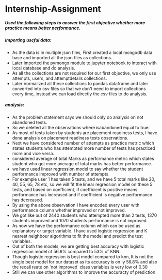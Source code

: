# Internship-Assignment
##### Used the following steps to answer the first objective whether more practice means better performance.
##### Importing useful data:

- As the data is in multiple json files, First created a local mongodb data base and imported all the json files as collections.
- Later imported the pymongo module to jupyter notebook to interact with local database and do analysis.
- As all the collections are not required for our first objective, we only use attempts, users, and attemptdetails collections.
- Later normalized all these collections to pandas dataframe and later converted into csv files so that we don't need to import collections every time, instead we can load directly the csv files to do analysis.

##### analysis:
- As the problem statement says we should only do analysis on not abandoned tests.
- So we deleted all the observations where isabandoned equal to true.
- As most of tests taken by students are placement readiness tests, I have done analysis on placement readiness tests observations. 
- Next we have considered number of attempts as practice metric which states students who has attempted more number of tests has practiced more and vice versa.
- considered average of total Marks as performance metric which states student who got more average of total marks has better performance.
- we have used linear regression model to say whether the student performance improved with number of attempts.
- For example user 1 has taken 5 tests, and we have 5 total marks like 20, 40, 55, 65, 78 etc, so we will fit the linear regression model on these 5 tests, and based on coefficient, if coefficient is positive means performance has increased and if coefficient is negative performance has decreased.
- By using the above observation I have encoded every user with performance column whether improved or not improved.
- We got like out of 2440 students who attempted more than 2 tests, 1370 students improved and 1070 students performance is not improved.
- As now we have the performance column which can be used as explanatory or target variable. I have used logistic regression and K nearest neighbour algorithms to fit the model and predict the test variables.
- Out of both the models, we are getting best accuracy with logistic regression model of 56.8% compared to 53% of KNN.
- Though logistic regression is best model compared to knn, It is not the single best model for our dataset as its accuracy is on ly 56.8% and also the recall reate on 'not improved' class variables is very low of 0.30
- Still we can use other algorithms to improve the accuracty of prediction.
